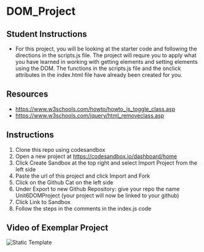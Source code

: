 # DOM_Project

## Student Instructions

- For this project, you will be looking at the starter code and following the directions in the scripts.js file. The project will requre you to apply what you have learned in working with getting elements and setting elements using the DOM. The functions in the scripts.js file and the onclick attributes in the index.html file have already been created for you.

## Resources

- https://www.w3schools.com/howto/howto_js_toggle_class.asp
- https://www.w3schools.com/jquery/html_removeclass.asp

## Instructions

1. Clone this repo using codesandbox
2. Open a new project at https://codesandbox.io/dashboard/home
3. Click Create Sandbox at the top right and select Import Project from the left side
4. Paste the url of this project and click Import and Fork
5. Click on the Github Cat on the left side
6. Under Export to new Github Repository: give your repo the name Unit6DOMProject (your project will now be linked to your github)
7. Click Link to Sandbox
8. Follow the steps in the comments in the index.js code

## Video of Exemplar Project

![Static Template](https://user-images.githubusercontent.com/57641506/114063524-b541b300-9866-11eb-931e-5143ef604bea.gif)
